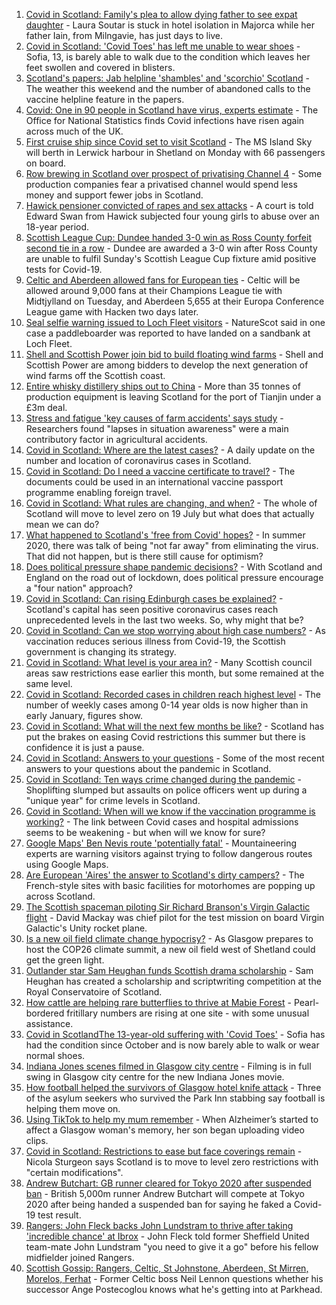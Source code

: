 1. [Covid in Scotland: Family's plea to allow dying father to see expat daughter](https://www.bbc.co.uk/news/uk-scotland-glasgow-west-57866679) - Laura Soutar is stuck in hotel isolation in Majorca while her father Iain, from Milngavie, has just days to live.
2. [Covid in Scotland: 'Covid Toes' has left me unable to wear shoes](https://www.bbc.co.uk/news/uk-scotland-57865404) - Sofia, 13, is barely able to walk due to the condition which leaves her feet swollen and covered in blisters.
3. [Scotland's papers: Jab helpline 'shambles' and 'scorchio' Scotland](https://www.bbc.co.uk/news/uk-scotland-57871117) - The weather this weekend and the number of abandoned calls to the vaccine helpline feature in the papers.
4. [Covid: One in 90 people in Scotland have virus, experts estimate](https://www.bbc.co.uk/news/uk-scotland-57865803) - The Office for National Statistics finds Covid infections have risen again across much of the UK.
5. [First cruise ship since Covid set to visit Scotland](https://www.bbc.co.uk/news/uk-scotland-highlands-islands-57862638) - The MS Island Sky will berth in Lerwick harbour in Shetland on Monday with 66 passengers on board.
6. [Row brewing in Scotland over prospect of privatising Channel 4](https://www.bbc.co.uk/news/uk-scotland-scotland-business-57864641) - Some production companies fear a privatised channel would spend less money and support fewer jobs in Scotland.
7. [Hawick pensioner convicted of rapes and sex attacks](https://www.bbc.co.uk/news/uk-scotland-south-scotland-57861959) - A court is told Edward Swan from Hawick subjected four young girls to abuse over an 18-year period.
8. [Scottish League Cup: Dundee handed 3-0 win as Ross County forfeit second tie in a row](https://www.bbc.co.uk/sport/football/57860538) - Dundee are awarded a 3-0 win after Ross County are unable to fulfil Sunday's Scottish League Cup fixture amid positive tests for Covid-19.
9. [Celtic and Aberdeen allowed fans for European ties](https://www.bbc.co.uk/sport/football/57846827) - Celtic will be allowed around 9,000 fans at their Champions League tie with Midtjylland on Tuesday, and Aberdeen 5,655 at their Europa Conference League game with Hacken two days later.
10. [Seal selfie warning issued to Loch Fleet visitors](https://www.bbc.co.uk/news/uk-scotland-highlands-islands-57862633) - NatureScot said in one case a paddleboarder was reported to have landed on a sandbank at Loch Fleet.
11. [Shell and Scottish Power join bid to build floating wind farms](https://www.bbc.co.uk/news/uk-scotland-north-east-orkney-shetland-57833660) - Shell and Scottish Power are among bidders to develop the next generation of wind farms off the Scottish coast.
12. [Entire whisky distillery ships out to China](https://www.bbc.co.uk/news/uk-scotland-scotland-business-57825081) - More than 35 tonnes of production equipment is leaving Scotland for the port of Tianjin under a £3m deal.
13. [Stress and fatigue 'key causes of farm accidents' says study](https://www.bbc.co.uk/news/uk-scotland-north-east-orkney-shetland-57861180) - Researchers found "lapses in situation awareness" were a main contributory factor in agricultural accidents.
14. [Covid in Scotland: Where are the latest cases?](https://www.bbc.co.uk/news/uk-scotland-53511877) - A daily update on the number and location of coronavirus cases in Scotland.
15. [Covid in Scotland: Do I need a vaccine certificate to travel?](https://www.bbc.co.uk/news/uk-scotland-57519070) - The documents could be used in an international vaccine passport programme enabling foreign travel.
16. [Covid in Scotland: What rules are changing, and when?](https://www.bbc.co.uk/news/uk-scotland-53166816) - The whole of Scotland will move to level zero on 19 July but what does that actually mean we can do?
17. [What happened to Scotland's 'free from Covid' hopes?](https://www.bbc.co.uk/news/uk-scotland-57742212) - In summer 2020, there was talk of being "not far away" from eliminating the virus. That did not happen, but is there still cause for optimism?
18. [Does political pressure shape pandemic decisions?](https://www.bbc.co.uk/news/uk-scotland-scotland-politics-57737414) - With Scotland and England on the road out of lockdown, does political pressure encourage a "four nation" approach?
19. [Covid in Scotland: Can rising Edinburgh cases be explained?](https://www.bbc.co.uk/news/uk-scotland-57668976) - Scotland's capital has seen positive coronavirus cases reach unprecedented levels in the last two weeks. So, why might that be?
20. [Covid in Scotland: Can we stop worrying about high case numbers?](https://www.bbc.co.uk/news/uk-scotland-57581952) - As vaccination reduces serious illness from Covid-19, the Scottish government is changing its strategy.
21. [Covid in Scotland: What level is your area in?](https://www.bbc.co.uk/news/uk-scotland-57076243) - Many Scottish council areas saw restrictions ease earlier this month, but some remained at the same level.
22. [Covid in Scotland: Recorded cases in children reach highest level](https://www.bbc.co.uk/news/uk-scotland-57398757) - The number of weekly cases among 0-14 year olds is now higher than in early January, figures show.
23. [Covid in Scotland: What will the next few months be like?](https://www.bbc.co.uk/news/uk-scotland-57500221) - Scotland has put the brakes on easing Covid restrictions this summer but there is confidence it is just a pause.
24. [Covid in Scotland: Answers to your questions](https://www.bbc.co.uk/news/uk-scotland-57361417) - Some of the most recent answers to your questions about the pandemic in Scotland.
25. [Covid in Scotland: Ten ways crime changed during the pandemic](https://www.bbc.co.uk/news/uk-scotland-57357800) - Shoplifting slumped but assaults on police officers went up during a "unique year" for crime levels in Scotland.
26. [Covid in Scotland: When will we know if the vaccination programme is working?](https://www.bbc.co.uk/news/uk-scotland-57328828) - The link between Covid cases and hospital admissions seems to be weakening - but when will we know for sure?
27. [Google Maps' Ben Nevis route 'potentially fatal'](https://www.bbc.co.uk/news/uk-scotland-highlands-islands-57854318) - Mountaineering experts are warning visitors against trying to follow dangerous routes using Google Maps.
28. [Are European 'Aires' the answer to Scotland's dirty campers?](https://www.bbc.co.uk/news/uk-scotland-57803377) - The French-style sites with basic facilities for motorhomes are popping up across Scotland.
29. [The Scottish spaceman piloting Sir Richard Branson's Virgin Galactic flight](https://www.bbc.co.uk/news/uk-scotland-highlands-islands-57786412) - David Mackay was chief pilot for the test mission on board Virgin Galactic's Unity rocket plane.
30. [Is a new oil field climate change hypocrisy?](https://www.bbc.co.uk/news/uk-scotland-57762927) - As Glasgow prepares to host the COP26 climate summit, a new oil field west of Shetland could get the green light.
31. [Outlander star Sam Heughan funds Scottish drama scholarship](https://www.bbc.co.uk/news/uk-scotland-57720794) - Sam Heughan has created a scholarship and scriptwriting competition at the Royal Conservatoire of Scotland.
32. [How cattle are helping rare butterflies to thrive at Mabie Forest](https://www.bbc.co.uk/news/uk-scotland-south-scotland-57636202) - Pearl-bordered fritillary numbers are rising at one site - with some unusual assistance.
33. [Covid in ScotlandThe 13-year-old suffering with 'Covid Toes'](https://www.bbc.co.uk/news/uk-scotland-57867125) - Sofia has had the condition since October and is now barely able to walk or wear normal shoes.
34. [Indiana Jones scenes filmed in Glasgow city centre](https://www.bbc.co.uk/news/uk-scotland-57861704) - Filming is in full swing in Glasgow city centre for the new Indiana Jones movie.
35. [How football helped the survivors of Glasgow hotel knife attack](https://www.bbc.co.uk/news/uk-scotland-57841539) - Three of the asylum seekers who survived the Park Inn stabbing say football is helping them move on.
36. [Using TikTok to help my mum remember](https://www.bbc.co.uk/news/uk-scotland-57832429) - When Alzheimer’s started to affect a Glasgow woman's memory, her son began uploading video clips.
37. [Covid in Scotland: Restrictions to ease but face coverings remain](https://www.bbc.co.uk/news/uk-scotland-57826443) - Nicola Sturgeon says Scotland is to move to level zero restrictions with "certain modifications".
38. [Andrew Butchart: GB runner cleared for Tokyo 2020 after suspended ban](https://www.bbc.co.uk/sport/athletics/57872734) - British 5,000m runner Andrew Butchart will compete at Tokyo 2020 after being handed a suspended ban for saying he faked a Covid-19 test result.
39. [Rangers: John Fleck backs John Lundstram to thrive after taking 'incredible chance' at Ibrox](https://www.bbc.co.uk/sport/football/57852626) - John Fleck told former Sheffield United team-mate John Lundstram "you need to give it a go" before his fellow midfielder joined Rangers.
40. [Scottish Gossip: Rangers, Celtic, St Johnstone, Aberdeen, St Mirren, Morelos, Ferhat](https://www.bbc.co.uk/sport/football/57871052) - Former Celtic boss Neil Lennon questions whether his successor Ange Postecoglou knows what he's getting into at Parkhead.
